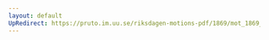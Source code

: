 ```yaml
---
layout: default
UpRedirect: https://pruto.im.uu.se/riksdagen-motions-pdf/1869/mot_1869__ak__226.pdf
---
```

